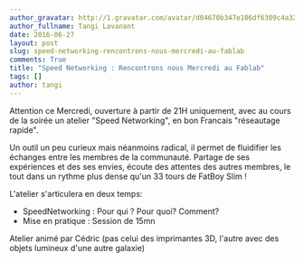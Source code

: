 ```yaml
---
author_gravatar: http://1.gravatar.com/avatar/d04670b347e106df6309c4a3235f00b9?s=96&d=mm&r=g
author_fullname: Tangi Lavanant
date: 2016-06-27
layout: post
slug: speed-networking-rencontrons-nous-mercredi-au-fablab
comments: True
title: "Speed Networking : Rencontrons nous Mercredi au Fablab"
tags: []
author: tangi
---
```

Attention ce Mercredi, ouverture à partir de 21H uniquement, avec au cours de
la soirée un atelier "Speed Networking", en bon Francais "réseautage rapide".

Un outil un peu curieux mais néanmoins radical, il permet de fluidifier les
échanges entre les membres de la communauté. Partage de ses expériences et des
ses envies, écoute des attentes des autres membres, le tout dans un rythme
plus dense qu'un 33 tours de FatBoy Slim !

L'atelier s'articulera en deux temps:

  * SpeedNetworking : Pour qui ? Pour quoi? Comment?
  * Mise en pratique : Session de 15mn

Atelier animé par Cédric (pas celui des imprimantes 3D, l'autre avec des
objets lumineux d'une autre galaxie)


